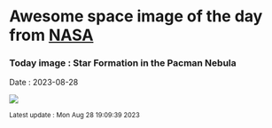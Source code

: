 
# Awesome space image of the day from [NASA](https://api.nasa.gov/)

### Today image : Star Formation in the Pacman Nebula
Date : 2023-08-28

![](https://apod.nasa.gov/apod/image/2308/Pacman_Stocks_1080.jpg)

<small>Latest update : Mon Aug 28 19:09:39 2023</small>
        